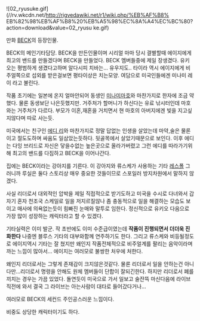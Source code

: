 ![02_ryusuke.gif](//rv.wkcdn.net/http://rigvedawiki.net/r1/wiki.php/%EB%AF%B8%
EB%82%98%EB%AF%B8%20%EB%A5%98%EC%8A%A4%EC%BC%80?action=download&value=02_ryusu
ke.gif)

만화 [BECK](BECK.md)의 등장인물.

BECK의 메인기타담당. BECK을 만든인물이며 시리얼 마마 당시 결별할때 에이지에게 최고의 밴드를 만들겠다며 BECK을 만들었다. BECK
멤버들중에 제일 장생겼다. 유키오는 평범하게 생겼다고하며 알다시피 치바는... 유우지도.. 타이라 역시 에이지에게 비주얼쪽으로 섭외를
받은걸보면 평타이상은 치는모양. 여담으로 미국인들에겐 미나미 레이 라고 불린다.

작품 초기에는 일본에 온지 얼마안되어 동생인 [미나미마호](%EB%AF%B8%EB%82%98%EB%AF%B8%20%EB%A7%88%ED%98%B8.md)와 마찬가지로 한자에 조금 약했다.
물론 동생보단 나은듯했지만. 거주처가 할머니가 하신다는 유료 낚시터인데 마호와는 거주처가 다르다. 부모가 이혼,재혼을 거치면서 현 마호의
아버지에겐 빛을 지고싶지않다며 따로 사는듯.

미국에서는 친구인 [에디 리](%EC%97%90%EB%94%94%20%EB%A6%AC.md)와 마찬가지로 정말 답없는 인생을 살았는데
마약,술은 물론이고 절도도하며 싸움도 일삼았는듯하다. 뒷골목에서 살았기때문으로 보인다. 이후 에디는 다잉 브리드로 자신은 닿을수없는
높은곳으로 올라가버렸고 그런 에디를 따라가기위해 최고의 밴드를 다짐하고 BECK을 이어나간다.

집에는 BECK이라는 강아지를 기른다. 이 강아지와 류스케가 사용하는 기타
[레스폴](%EB%A0%88%EC%8A%A4%ED%8F%B4.md) 그러니까 루실은 둘다 스토리상 매우 중요한 것들이므로 스포일러
방지차원에서 말하지 않겠다.

사실 리더로서 대외적인 압박을 제일 직접적으로 받기도하고 미국을 수시로 다녀와서 갑자기 혼자 천조국 스케일로 일을 저지르질않나 좀 충동적으로
일을 해결하는 모습도 보이고 매사에 의욕없는듯이 힘빠진 눈매와 말투로 임한다. 정신적으로 유키오 다음으로 가장 많이 성장하는 캐릭터라고 할
수 있겠다.

기타실력은 이미 발군. 작 초반에도 이미 수준급이였는데 **작품이 진행되면서 더더욱 진화한다** 나중엔 블루스 기타의 대부와함께 연주하기도
한다. 그리고 류스케와 비등될정도로 에이지역시 기타는 잘 쳤지만 왜인지 작품전체적으로 비주얼계를 팔리는 음악이라며 까는 느낌이 많아서...
에이지는 여러모로 불쌍한 처우에 처한다.

왜인지 리더로서는 그렇게 존재감이 크지않은것같다. 물론 리더로서 일을 안하는건 아니다만...리더로서 명령을 안해도 원체 멤버들이 단합이
잘되긴한다. 하지만 리더로서 폐를 끼치는 경우는 가끔 있었다. 돌연듯이 미국으로 가서 일보고 술잔뜩 마신다음에 라이브 직전에 와서 결국 그
라이브는 아는사람이 대타로 들어갔다거나...

여러모로 BECK의 세컨드 주인공스러운 느낌이다.

비중도 상당한 캐릭터이기도 하다.

